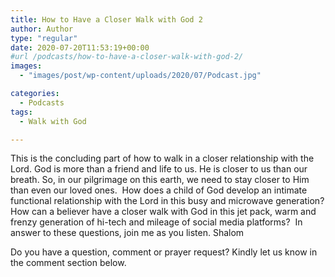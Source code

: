 ```yaml
---
title: How to Have a Closer Walk with God 2
author: Author
type: "regular"
date: 2020-07-20T11:53:19+00:00
#url /podcasts/how-to-have-a-closer-walk-with-god-2/
images: 
  - "images/post/wp-content/uploads/2020/07/Podcast.jpg"

categories:
  - Podcasts
tags:
  - Walk with God

---
```

This is the concluding part of how to walk in a closer relationship with the Lord. God is more than a friend and life to us. He is closer to us than our breath. So, in our pilgrimage on this earth, we need to stay closer to Him than even our loved ones.  How does a child of God develop an intimate functional relationship with the Lord in this busy and microwave generation? How can a believer have a closer walk with God in this jet pack, warm and frenzy generation of hi-tech and mileage of social media platforms?  In answer to these questions, join me as you listen. Shalom

Do you have a question, comment or prayer request? Kindly let us know in the comment section below.